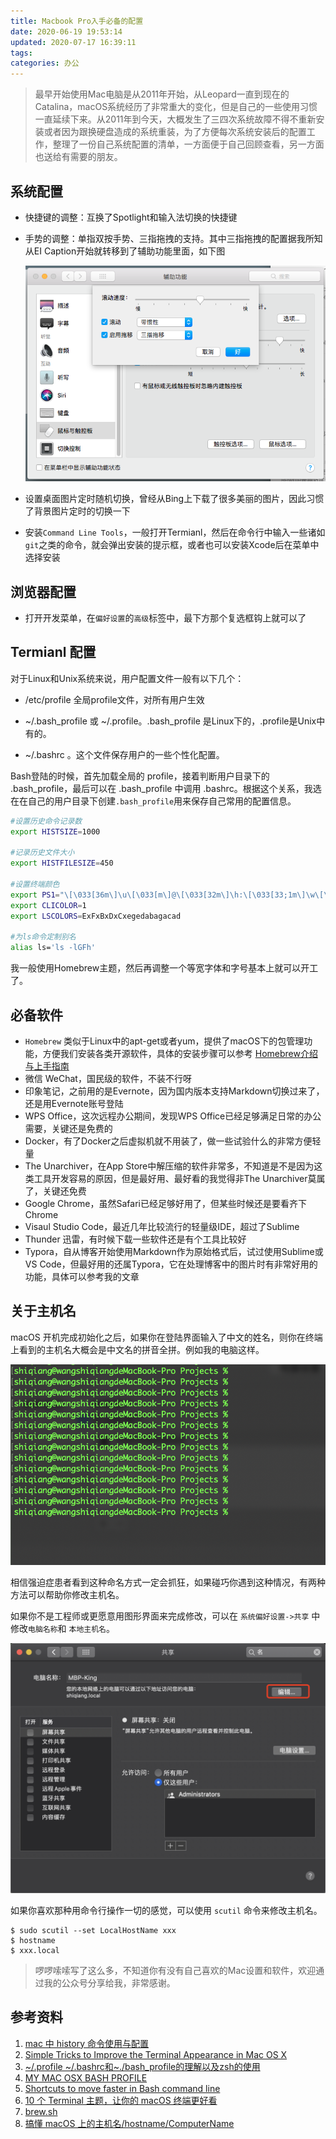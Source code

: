 ```yaml
---
title: Macbook Pro入手必备的配置
date: 2020-06-19 19:53:14
updated: 2020-07-17 16:39:11
tags:
categories: 办公
---
```



> 最早开始使用Mac电脑是从2011年开始，从Leopard一直到现在的Catalina，macOS系统经历了非常重大的变化，但是自己的一些使用习惯一直延续下来。从2011年到今天，大概发生了三四次系统故障不得不重新安装或者因为跟换硬盘造成的系统重装，为了方便每次系统安装后的配置工作，整理了一份自己系统配置的清单，一方面便于自己回顾查看，另一方面也送给有需要的朋友。

## 系统配置

* 快捷键的调整：互换了Spotlight和输入法切换的快捷键

* 手势的调整：单指双按手势、三指拖拽的支持。其中三指拖拽的配置据我所知从EI Caption开始就转移到了辅助功能里面，如下图

  ![image-20200619190646271](20200616-new-mac-configuration/image-20200619190646271.png)

* 设置桌面图片定时随机切换，曾经从Bing上下载了很多美丽的图片，因此习惯了背景图片定时的切换一下

* 安装`Command Line Tools`，一般打开Termianl，然后在命令行中输入一些诸如`git`之类的命令，就会弹出安装的提示框，或者也可以安装Xcode后在菜单中选择安装

## 浏览器配置

* 打开开发菜单，在`偏好设置`的`高级`标签中，最下方那个复选框钩上就可以了

## Termianl 配置

对于Linux和Unix系统来说，用户配置文件一般有以下几个：

* /etc/profile 全局profile文件，对所有用户生效

* ~/.bash_profile 或 ~/.profile。.bash_profile 是Linux下的，.profile是Unix中有的。

* ~/.bashrc 。这个文件保存用户的一些个性化配置。

Bash登陆的时候，首先加载全局的 profile，接着判断用户目录下的 .bash_profile，最后可以在 .bash_profile 中调用 .bashrc。根据这个关系，我选在在自己的用户目录下创建`.bash_profile`用来保存自己常用的配置信息。

```sh
#设置历史命令记录数
export HISTSIZE=1000

#记录历史文件大小
export HISTFILESIZE=450

#设置终端颜色
export PS1="\[\033[36m\]\u\[\033[m\]@\[\033[32m\]\h:\[\033[33;1m\]\w\[\033[m\]\$ "
export CLICOLOR=1
export LSCOLORS=ExFxBxDxCxegedabagacad

#为ls命令定制别名
alias ls='ls -lGFh'
```

我一般使用Homebrew主题，然后再调整一个等宽字体和字号基本上就可以开工了。

## 必备软件

* `Homebrew` 类似于Linux中的apt-get或者yum，提供了macOS下的包管理功能，方便我们安装各类开源软件，具体的安装步骤可以参考 [Homebrew介绍与上手指南](https://www.edulinks.cn/2020/06/23/20200623-homebrew-introduction/)
* 微信 WeChat，国民级的软件，不装不行呀
* 印象笔记，之前用的是Evernote，因为国内版本支持Markdown切换过来了，还是用Evernote账号登陆
* WPS Office，这次远程办公期间，发现WPS Office已经足够满足日常的办公需要，关键还是免费的
* Docker，有了Docker之后虚拟机就不用装了，做一些试验什么的非常方便轻量
* The Unarchiver，在App Store中解压缩的软件非常多，不知道是不是因为这类工具开发容易的原因，但是最好用、最好看的我觉得非The Unarchiver莫属了，关键还免费
* Google Chrome，虽然Safari已经足够好用了，但某些时候还是要看齐下Chrome
* Visaul Studio Code，最近几年比较流行的轻量级IDE，超过了Sublime
* Thunder 迅雷，有时候下载一些软件还是有个工具比较好
* Typora，自从博客开始使用Markdown作为原始格式后，试过使用Sublime或VS Code，但最好用的还属Typora，它在处理博客中的图片时有非常好用的功能，具体可以参考我的文章 []()

## 关于主机名

macOS 开机完成初始化之后，如果你在登陆界面输入了中文的姓名，则你在终端上看到的主机名大概会是中文名的拼音全拼。例如我的电脑这样。

![image-20200718221702804](20200616-new-mac-configuration/image-20200718221702804.png)

相信强迫症患者看到这种命名方式一定会抓狂，如果碰巧你遇到这种情况，有两种方法可以帮助你修改主机名。

如果你不是工程师或更愿意用图形界面来完成修改，可以在 `系统偏好设置->共享` 中修改`电脑名称`和 `本地主机名`。

![image-20200718222612743](20200616-new-mac-configuration/image-20200718222612743.png)

如果你喜欢那种用命令行操作一切的感觉，可以使用 `scutil` 命令来修改主机名。

```shell
$ sudo scutil --set LocalHostName xxx 
$ hostname
$ xxx.local
```



> 啰啰嗦嗦写了这么多，不知道你有没有自己喜欢的Mac设置和软件，欢迎通过我的公众号分享给我，非常感谢。

## 参考资料

1. [mac 中 history 命令使用与配置](https://blog.csdn.net/testcs_dn/article/details/79970635)
2. [Simple Tricks to Improve the Terminal Appearance in Mac OS X](http://osxdaily.com/2013/02/05/improve-terminal-appearance-mac-os-x/)
3. [~/.profile ~/.bashrc和~./bash_profile的理解以及zsh的使用](https://www.jianshu.com/p/b39fd35e2360)
4. [MY MAC OSX BASH PROFILE](https://natelandau.com/my-mac-osx-bash_profile/)
5. [Shortcuts to move faster in Bash command line](http://teohm.com/blog/shortcuts-to-move-faster-in-bash-command-line/)
6. [10 个 Terminal 主题，让你的 macOS 终端更好看](https://sspai.com/post/53008)
7. [brew.sh](https://brew.sh/index_zh-cn)
8. [搞懂 macOS 上的主机名/hostname/ComputerName](https://shockerli.net/post/macos-hostname-scutil/)


